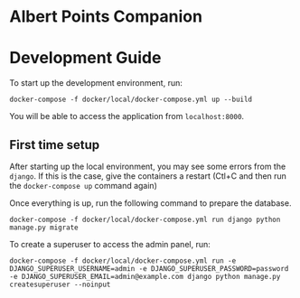 # Albert Points Companion

# Development Guide

To start up the development environment, run:

```
docker-compose -f docker/local/docker-compose.yml up --build
```

You will be able to access the application from `localhost:8000`.

## First time setup

After starting up the local environment, you may see some errors from the `django`. If this is the case, give the containers a restart (Ctl+C and then run the `docker-compose up` command again)

Once everything is up, run the following command to prepare the database.

```
docker-compose -f docker/local/docker-compose.yml run django python manage.py migrate
```

To create a superuser to access the admin panel, run:

```
docker-compose -f docker/local/docker-compose.yml run -e DJANGO_SUPERUSER_USERNAME=admin -e DJANGO_SUPERUSER_PASSWORD=password -e DJANGO_SUPERUSER_EMAIL=admin@example.com django python manage.py createsuperuser --noinput
```
